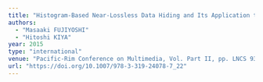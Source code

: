 ```yaml
---
title: "Histogram-Based Near-Lossless Data Hiding and Its Application to Image Compression"
authors:
  - "Masaaki FUJIYOSHI"
  - "Hitoshi KIYA"
year: 2015
type: "international"
venue: "Pacific-Rim Conference on Multimedia, Vol. Part II, pp. LNCS 9315, Gwangju, Korea, 2015-09-16."
url: "https://doi.org/10.1007/978-3-319-24078-7_22"
---
```

